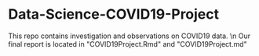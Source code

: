 # Data-Science-COVID19-Project
This repo contains investigation and observations on COVID19 data. \n
Our final report is located in "COVID19Project.Rmd" and "COVID19Project.md"
